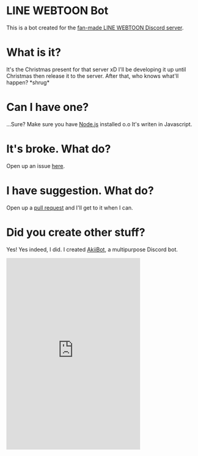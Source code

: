 # LINE WEBTOON Bot
This is a bot created for the [fan-made LINE WEBTOON Discord server](https://discord.gg/bQSYxqF).

# What is it?
It's the Christmas present for that server xD I'll be developing it up until Christmas then release it to the server. After that, who knows what'll happen? \*shrug*

# Can I have one?
...Sure? Make sure you have [Node.js](http://node.js.org/) installed o.o It's writen in Javascript.

# It's broke. What do?
Open up an issue [here](http://github.com/jennasisis/lwbot/issues).

# I have suggestion. What do?
Open up a [pull request](http://github.com/jennasisis/lwbot/pulls) and I'll get to it when I can.

# Did you create other stuff?
Yes! Yes indeed, I did. I created [AkiiBot](http://github.com/jennasisis/AkiiBot), a multipurpose Discord bot.
  
    
      
<iframe src="https://discordapp.com/widget?id=382585019300053013&theme=dark" width="350" height="500" allowtransparency="true" frameborder="0"></iframe>
